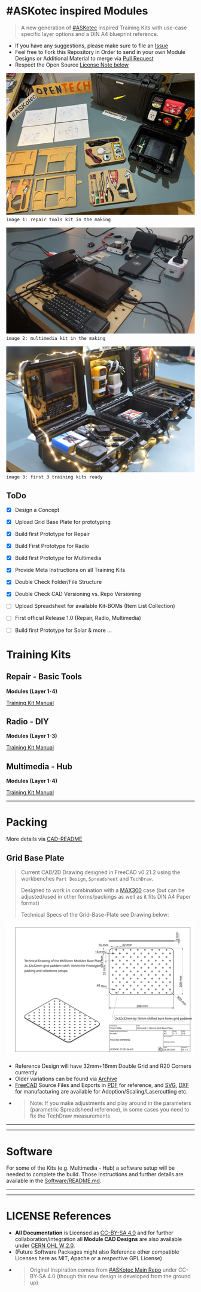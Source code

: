 # #ASKotec inspired Modules

> A new generation of [#ASKotec](https://ASKotec.openculture.agency) inspired Training Kits with use-case specific layer options and a DIN A4 blueprint reference.

- If you have any suggestions, please make sure to file an [Issue](https://github.com/opencultureagency/ASKotec-Modules/issues)
- Feel free to Fork this Repository in Order to send in your own Module Designs or Additional Material to merge via [Pull Request](https://github.com/opencultureagency/ASKotec-Modules/pulls)
- Respect the Open Source [License Note below](README.md#license-references)

![](assets/prototyping.jpg)
`image 1: repair tools kit in the making`

![](assets/prototyping-2.jpg)
`image 2: multimedia kit in the making`

![](assets/kits/Multimedia-Radio-Repair-1.jpg)
`image 3: first 3 training kits ready`

## ToDo
- [x] Design a Concept
- [x] Upload Grid Base Plate for prototyping
- [x] Build first Prototype for Repair
- [x] Build First Prototype for Radio
- [x] Build first Prototype for Multimedia
- [x] Provide Meta Instructions on all Training Kits
- [x] Double Check Folder/File Structure
- [x] Double Check CAD Versioning vs. Repo Versioning
- [ ] Upload Spreadsheet for available Kit-BOMs (Item List Collection)
- [ ] First official Release 1.0 (Repair, Radio, Multimedia)
- [ ] Build first Prototype for Solar & more ...



# Training Kits

## Repair - Basic Tools

**Modules (Layer 1-4)**

[Training Kit Manual](/KITS/Repair%20-%20Basic%20Tools.md)

## Radio - DIY

**Modules (Layer 1-3)**

[Training Kit Manual](/KITS/Radio%20-%20DIY.md)

## Multimedia - Hub

**Modules (Layer 1-4)**

[Training Kit Manual](/KITS/Multimedia%20-%20Hub.md)


---


# Packing

More details via [CAD-README](CAD/README.md)

## Grid Base Plate

> Current CAD/2D Drawing designed in FreeCAD v0.21.2 using the workbenches `Part Design`, `Spreadsheet` and `TechDraw`.
>
> Designed to work in combination with a [MAX300](https://xenotec-shop.de/produkt/max300/) case (but can be adjusted/used in other forms/packings as well as it fits DIN A4 Paper format)
>
> Technical Specs of the Grid-Base-Plate see Drawing below:

![](CAD/Grid-Base-Plate/TechnicalDrawing+16mm-white.svg)

- Reference Design will have 32mm+16mm Double Grid and R20 Corners currently
- Older variations can be found via [Archive](Archive/)
- [FreeCAD](CAD/Grid-Base-Plate/32-grid-Base-Plate+16mm.FCStd) Source Files and Exports in [PDF](CAD/Grid-Base-Plate/TechnicalDrawing+16mm.pdf) for reference, and [SVG](CAD/Grid-Base-Plate/Base-16grid-9x6+8x6+1+16mm_R20.svg), [DXF](CAD/Grid-Base-Plate/Base-16grid-9x6+8x6+1+16mm_R20.dxf) for manufacturing are available for Adoption/Scaling/Lasercutting etc.
- > Note: If you make adjustments and play around in the parameters (parametric Spreadsheed reference), in some cases you need to fix the TechDraw measurements





---

---


# Software

For some of the Kits (e.g. Multimedia - Hub) a software setup will be needed to complete the build. Those instructions and further details are available in the [Software/README.md](Software/README.md).

---

---


# LICENSE References

- **All Documentation** is Licensed as [CC-BY-SA 4.0](LICENSE_CC_BY_SA_4.0.md) and for further collaboration/integration all **Module CAD Designs** are also available under [CERN OHL W 2.0](CAD/LICENSE_cern_ohl_w_v2.txt). 
- (Future Software Packages might also Reference other compatible Licenses here as MIT, Apache or a respective GPL License)
- > Original Inspiration comes from [#ASKotec Main Repo](https://github.com/opencultureagency/ASKotec) under CC-BY-SA 4.0 (though this new design is developed from the ground up)